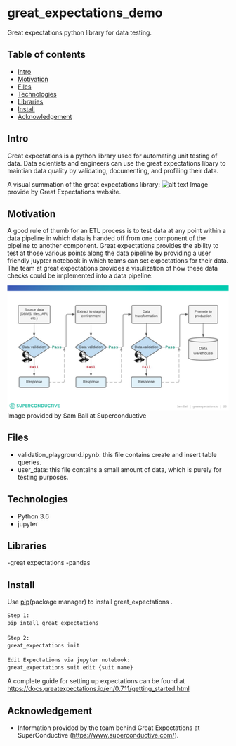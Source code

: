 # great_expectations_demo
Great expectations python library for data testing.


## Table of contents
* [Intro](#Intro)
* [Motivation](#Motivation)
* [Files](#Files)
* [Technologies](#Technologies)
* [Libraries](#Libraries)
* [Install](#Install)
* [Acknowledgement](#Acknowledgement)

## Intro
Great expectations is a python library used for automating unit testing of data.  Data scientists and engineers can use the great expectations libary to maintian data quality by validating, documenting, and profiling their data.  

A visual summation of the great expectations library:
![alt text](https://docs.greatexpectations.io/en/stable/_images/ge_overview.png)
Image provide by Great Expectations website. 



## Motivation
A good rule of thumb for an ETL process is to test data at any point within a data pipeline in which data is handed off from one component of the pipeline to another component. Great expectations provides the ability to test at those various points along the data pipeline by providing a user friendly juypter notebook in which teams can set expectations for their data.  The team at great expectations provides a visulization of how these data checks could be implemented into a data pipeline:

![alt text](https://github.com/Orr112/great_expectations_demo/blob/main/ge_data_checks.png)
Image provided by Sam Bail at Superconductive


## Files
- validation_playground.ipynb: this file contains create and insert table queries.
- user_data: this file contains a small amount of data, which is purely for testing purposes.



## Technologies
- Python 3.6
- jupyter


## Libraries 
-great expectations
-pandas


## Install
Use [pip](https://pip.pypa.io/en/stable/)(package manager) to install great_expectations .

```bash
Step 1: 
pip intall great_expectations

Step 2:
great_expectations init

Edit Expectations via jupyter notebook:
great_expectations suit edit {suit name}

```
A complete guide for setting up expectations can be found at https://docs.greatexpectations.io/en/0.7.11/getting_started.html

## Acknowledgement
- Information provided by the team behind Great Expectations at SuperConductive (https://www.superconductive.com/).
